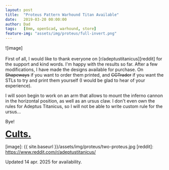 ```yaml
---
layout: post
title:  "Proteus Pattern Warhound Titan Available"
date:   2019-03-20 00:00:00
author: Dad
tags:   [8mm, openScad, warhound, store]
feature-img: "assets/img/proteus/full-invert.png"
---
```


![image]
<br><br>
First of all, I would like to thank everyone on [r/adeptustitanicus][reddit] for the support and kind words. I'm happy with the results so far. After a few modifications, I have made the designs available for purchase. On ~~Shapeways~~ if you want to order them printed, and ~~CGTrader~~ if you want the STLs to try and print them yourself (I would be glad to hear of your experience).

I will soon begin to work on an arm that allows to mount the inferno cannon in the horizontal position, as well as an ursus claw. I don't even own the rules for Adeptus Titanicus, so I will not be able to write custom rule for the ursus...

Bye!

<div class="row">
  <div class="col-1-2 centered" style="font-weight: bold; font-size: 200%">
    <a class="button" href="https://cults3d.com/en/users/adeptusdad/3d-models">Cults.</a>
  </div>
</div>

[image]: {{ site.baseurl }}/assets/img/proteus/two-proteus.jpg
[reddit]: https://www.reddit.com/r/adeptustitanicus/

Updated 14 apr. 2025 for availability.